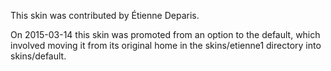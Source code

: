 This skin was contributed by Étienne Deparis.

On 2015-03-14 this skin was promoted from an option to the default, which
involved moving it from its original home in the skins/etienne1 directory
into skins/default.

